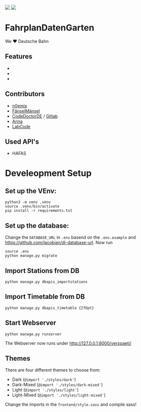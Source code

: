![](https://jhbadge.de/?evt=ber&year=2019) [![](https://jhbadge.de/?type=view-presentation&evt=ber&year=2018)](https://media.ccc.de/v/jh19-fahrplandatengarten)

# FahrplanDatenGarten
We  ❤️  Deutsche Bahn
## Features
-
-
-

## Contributors
- [n0emis](https://github.com/n0emis)
- [FänselMänsel](https://github.com/fanselMansel)
- [CodeDoctorDE](https://github.com/CodeDoctorDE) / [Gitlab](https://gitlab.com/CodeDoctorDE)
- [Anna](https://github.com/maedchenkunst2013)
- [LabCode](https://github.com/labcode-de)
## Used API's
  - HAFAS
# Develeopment Setup



## Set up the VEnv:
```
python3 -m venv .venv
source .venv/bin/activate
pip install -r requirements.txt
```
## Set up the database:
Change the `DATABASE_URL` in `.env` basend on the `.env.example` and https://github.com/jacobian/dj-database-url.
Now run
```
source .env
python manage.py migrate
```

## Import Stations from DB
```
python manage.py dbapis_importstations
```

## Import Timetable from DB
```
python manage.py dbapis_timetable {IfOpt}
```

## Start Webserver
```
python manage.py runserver
```
The Webserver now runs under http://127.0.0.1:8000/verspaeti/

## Themes

There are four different themes to choose from:
* Dark (`@import './styles/dark'`)
* Dark-Mixed (`@import './styles/dark-mixed'`)
* Light (`@import './styles/light'`)
* Light-Mixed (`@import './styles/light-mixed'`)

Change the imports in the `frontend/style.sass` and compile sass!
